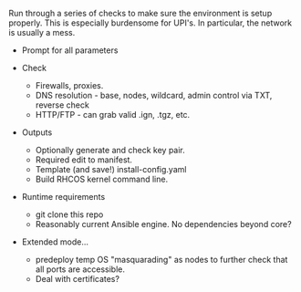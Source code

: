 Run through a series of checks to make sure the environment is setup properly.  This is especially burdensome for UPI's.  In particular, the network is usually a mess.

* Prompt for all parameters

* Check
   * Firewalls, proxies.
   * DNS resolution - base, nodes, wildcard, admin control via TXT, reverse check
   * HTTP/FTP - can grab valid .ign, .tgz, etc.

* Outputs 
   * Optionally generate and check key pair.
   * Required edit to manifest.
   * Template (and save!) install-config.yaml
   * Build RHCOS kernel command line.

* Runtime requirements
  * git clone this repo
  * Reasonably current Ansible engine.  No dependencies beyond core?
  
  
* Extended mode...
   * predeploy temp OS "masquarading" as nodes to further check that all ports are accessible.
   * Deal with certificates?
